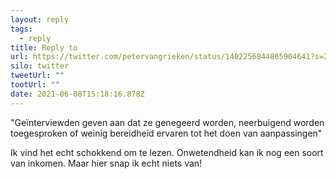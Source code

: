 ```yaml
---
layout: reply
tags:
  - reply
title: Reply to
url: https://twitter.com/petervangrieken/status/1402256844865904641?s=20
silo: twitter
tweetUrl: ""
tootUrl: ""
date: 2021-06-08T15:18:16.878Z
---
```

"Geïnterviewden geven aan dat ze genegeerd worden, neerbuigend worden toegesproken of weinig bereidheid ervaren tot het doen van aanpassingen"

Ik vind het echt schokkend om te lezen. Onwetendheid kan ik nog een soort van inkomen. Maar hier snap ik echt niets van!